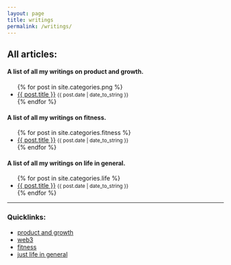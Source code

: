 ```yaml
---
layout: page
title: writings
permalink: /writings/
---
```

## All articles:

#### A list of all my writings on product and growth. 

<ul>
  {% for post in site.categories.png %}
    <li>
    	<a href="{{ post.url }}">{{ post.title }}</a> <small>{{ post.date | date_to_string }}</small>
    </li>
  {% endfor %}
</ul>

<!-- #### A list of all my writings on Web3. 

<ul>
  {% for post in site.categories./web3 %}
    <li>
    	<a href="{{ post.url }}">{{ post.title }}</a> <small>{{ post.date | date_to_string }}</small>
    </li>
  {% endfor %}
</ul> -->

#### A list of all my writings on fitness. 

<ul>
  {% for post in site.categories.fitness %}
    <li>
    	<a href="{{ post.url }}">{{ post.title }}</a> <small>{{ post.date | date_to_string }}</small>
    </li>
  {% endfor %}
</ul>

#### A list of all my writings on life in general. 

<ul>
  {% for post in site.categories.life %}
    <li>
    	<a href="{{ post.url }}">{{ post.title }}</a> <small>{{ post.date | date_to_string }}</small>
    </li>
  {% endfor %}
</ul>

-----

### Quicklinks:

- [product and growth](/writings/png)
- [web3](/writings/web3)
- [fitness](/writings/fitness)
- [just life in general](/writings/life)
